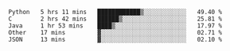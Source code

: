 
<!--START_SECTION:waka-->
```text
Python   5 hrs 11 mins   ████████████▒░░░░░░░░░░░░   49.40 % 
C        2 hrs 42 mins   ██████▒░░░░░░░░░░░░░░░░░░   25.81 % 
Java     1 hr 53 mins    ████▒░░░░░░░░░░░░░░░░░░░░   17.97 % 
Other    17 mins         ▓░░░░░░░░░░░░░░░░░░░░░░░░   02.71 % 
JSON     13 mins         ▓░░░░░░░░░░░░░░░░░░░░░░░░   02.10 % 
```
<!--END_SECTION:waka-->
